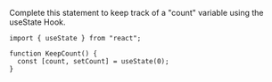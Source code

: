 Complete this statement to keep track of a "count" variable using the useState Hook.

    import { useState } from "react";
    
    function KeepCount() {
      const [count, setCount] = useState(0);
    }
